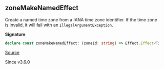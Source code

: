 ## zoneMakeNamedEffect

Create a named time zone from a IANA time zone identifier. If the time zone
is invalid, it will fail with an `IllegalArgumentException`.

**Signature**

```ts
declare const zoneMakeNamedEffect: (zoneId: string) => Effect.Effect<TimeZone.Named, IllegalArgumentException>
```

[Source](https://github.com/Effect-TS/effect/tree/main/packages/effect/src/DateTime.ts#L546)

Since v3.6.0